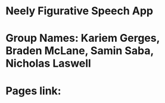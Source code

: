 ﻿# Neely Figurative Speech App
 
 # Group Names: Kariem Gerges, Braden McLane, Samin Saba, Nicholas Laswell
 
 # Pages link: 

